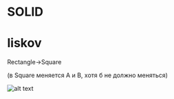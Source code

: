 # SOLID
# liskov 
Rectangle->Square 

(в Square меняется A и B, хотя б не должно меняться)


![alt text](https://media.cheatography.com/storage/thumb/gekko_solid-for-unity.750.jpg?last=1611051476)

